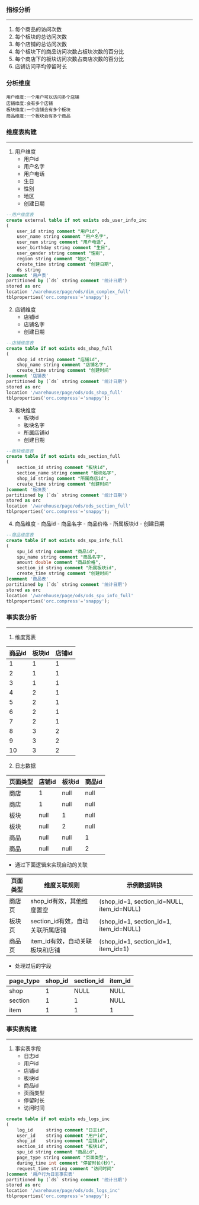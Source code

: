 <br>

### 指标分析  
----
1. 每个商品的访问次数  
2. 每个板块的总访问次数
3. 每个店铺的总访问次数
4. 每个板块下的商品访问次数占板块次数的百分比
5. 每个商店下的板块访问次数占商店次数的百分比
6. 店铺访问平均停留时长

### 分析维度
	用户维度:一个用户可以访问多个店铺
	店铺维度:会有多个店铺
	板块维度:一个店铺会有多个板块
	商品维度:一个板块会有多个商品

### 维度表构建
----
1. 用户维度
	- 用户id
	- 用户名字
	- 用户电话
	- 生日
	- 性别
	- 地区
	- 创建日期
	
```sql
--用户维度表
create external table if not exists ods_user_info_inc  
(  
    user_id string comment "用户id",  
    user_name string comment "用户名字",  
    user_num string comment "用户电话",  
    user_birthday string comment "生日",  
    user_gender string comment "性别",  
    region string comment "地区",  
    create_time string comment "创建日期",  
    ds string  
)comment '用户表'  
partitioned by (`ds` string comment '统计日期')  
stored as orc  
location '/warehouse/page/ods/dim_complex_full'  
tblproperties('orc.compress'='snappy');
```

2. 店铺维度
	- 店铺id
	 - 店铺名字
	 - 创建日期
	
```sql
--店铺维度表
create table if not exists ods_shop_full  
(  
    shop_id string comment "店铺id",  
    shop_name string comment "店铺名字",  
    create_time string comment "创建时间"  
)comment '店铺表'  
partitioned by (`ds` string comment '统计日期')  
stored as orc  
location '/warehouse/page/ods/ods_shop_full'  
tblproperties('orc.compress'='snappy');
```

3. 板块维度
	-  板块id
	 - 板块名字
	 - 所属店铺id
	 - 创建日期
	
```sql
--板块维度表
create table if not exists ods_section_full  
(  
    section_id string comment "板块id",  
    section_name string comment "板块名字",  
    shop_id string comment "所属商店id",  
    create_time string comment "创建时间"  
)comment '板块表'  
partitioned by (`ds` string comment '统计日期')  
stored as orc  
location '/warehouse/page/ods/ods_section_full'  
tblproperties('orc.compress'='snappy');
```

 4.  商品维度
	- 商品id
	- 商品名字
	- 商品价格
	- 所属板块id
	- 创建日期
	
```sql
--商品维度表
create table if not exists ods_spu_info_full  
(  
    spu_id string comment "商品id",  
    spu_name string comment "商品名字",  
    amount double comment "商品价格",  
    section_id string comment "所属板块id",  
    create_time string comment "创建时间"  
)comment '商品表'  
partitioned by (`ds` string comment '统计日期')  
stored as orc  
location '/warehouse/page/ods/ods_spu_info_full'  
tblproperties('orc.compress'='snappy');
```



### 事实表分析
----
1. 维度宽表

|商品id | 板块id | 店铺id|
| ---- | ---- | ---- |
|1 | 1 | 1
|2|1|1
|3|1|1
|4|2|1
|5|2|1
|6|2|1
|7|2|1
|8|3|2
|9|3|2
|10|3|2

2. 日志数据

|页面类型|店铺id|板块id|商品id
| ---- | ---- | ---- | ----|
|商店|1   |null|null
|商店|1   |null|null  
|板块|null|1   |null
|板块|null|2   |null
|商品|null|null|1
|商品|null|null|2

* 通过下面逻辑来实现自动的关联

|页面类型|维度关联规则|示例数据转换|
| ---- | ---- | ---- |
|商店页|shop_id有效，其他维度置空|(shop_id=1, section_id=NULL, item_id=NULL)|
|板块页|section_id有效，自动关联所属店铺|(shop_id=1, section_id=1, item_id=NULL)|
|商品页|item_id有效，自动关联板块和店铺|(shop_id=1, section_id=1, item_id=1)|

- 处理过后的字段

|page_type| shop_id | section_id | item_id |
|---------|---------|------------|---------|
|shop     | 1       | NULL       | NULL    |
|section  | 1       | 1          | NULL    |
|item     | 1       | 1          | 1       |


### 事实表构建
----
1. 事实表字段
	- 日志id
	- 用户id
	- 店铺id
	- 板块id
	- 商品id
	- 页面类型
	- 停留时长
	- 访问时间
```sql
create table if not exists ods_logs_inc  
(  
    log_id     string comment "日志id",  
    user_id    string comment "用户id",  
    shop_id    string comment "店铺id",  
    section_id string comment "板块id",  
    spu_id string comment "商品id",  
    page_type string comment "页面类型",  
    during_time int comment "停留时长(秒)",  
    request_time string comment "访问时间"  
)comment '用户行为日志事实表'  
partitioned by (`ds` string comment '统计日期')  
stored as orc  
location '/warehouse/page/ods/ods_logs_inc'  
tblproperties('orc.compress'='snappy');
```


